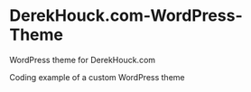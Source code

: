# DerekHouck.com-WordPress-Theme
WordPress theme for DerekHouck.com

Coding example of a custom WordPress theme
